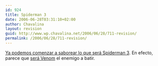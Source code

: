 ```yaml
---
id: 924
title: Spiderman 3
date: 2006-06-28T03:31:10+02:00
author: Chavalina
layout: revision
guid: http://www.wp.chavalina.net/2006/06/28/711-revision/
permalink: /2006/06/28/711-revision/
---
```

<a href="http://www.alt1040.com/archivo/2006/06/27/ya-esta-el-primer-teaser-trailer-de-spiderman-3-en-alta-calidad/" target="_blank">Ya podemos comenzar a saborear lo que será Spiderman 3</a>. En efecto, parece que <a href="http://chavalina.net/comentar.php?idpost=637" target="_blank">será Venom</a> el enemigo a batir.
